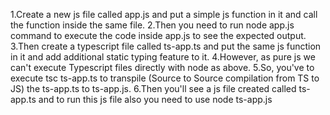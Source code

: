 1.Create a new js file called app.js and put a simple js function in it and call the function inside the same file.
2.Then you need to run node app.js command to execute the code inside app.js to see the expected output.
3.Then create a typescript file called ts-app.ts and put the same js function in it and add additional static typing feature to it.
4.However, as pure js we can't execute Typescript files directly with node as above.
5.So, you've to execute tsc ts-app.ts to transpile (Source to Source compilation from TS to JS) the ts-app.ts to ts-app.js.
6.Then you'll see a js file created called ts-app.ts and to run this js file also you need to use node ts-app.js
